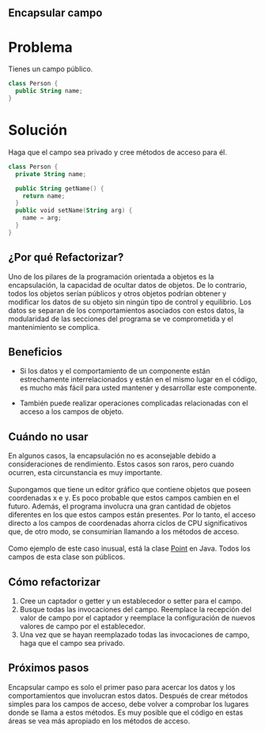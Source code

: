 ## Encapsular campo
# Problema
Tienes un campo público.
``` Kotlin
class Person {
  public String name;
}
```

# Solución
Haga que el campo sea privado y cree métodos de acceso para él.

``` Kotlin
class Person {
  private String name;

  public String getName() {
    return name;
  }
  public void setName(String arg) {
    name = arg;
  }
}
```

## ¿Por qué Refactorizar?
Uno de los pilares de la programación orientada a objetos es la encapsulación, la capacidad de ocultar datos de objetos. De lo contrario, todos los objetos serían públicos y otros objetos podrían obtener y modificar los datos de su objeto sin ningún tipo de control y equilibrio. Los datos se separan de los comportamientos asociados con estos datos, la modularidad de las secciones del programa se ve comprometida y el mantenimiento se complica.

## Beneficios
* Si los datos y el comportamiento de un componente están estrechamente interrelacionados y están en el mismo lugar en el código, es mucho más fácil para usted mantener y desarrollar este componente.

* También puede realizar operaciones complicadas relacionadas con el acceso a los campos de objeto.

## Cuándo no usar
En algunos casos, la encapsulación no es aconsejable debido a consideraciones de rendimiento. Estos casos son raros, pero cuando ocurren, esta circunstancia es muy importante.<br><br>Supongamos que tiene un editor gráfico que contiene objetos que poseen coordenadas x e y. Es poco probable que estos campos cambien en el futuro. Además, el programa involucra una gran cantidad de objetos diferentes en los que estos campos están presentes. Por lo tanto, el acceso directo a los campos de coordenadas ahorra ciclos de CPU significativos que, de otro modo, se consumirían llamando a los métodos de acceso.<br><br>Como ejemplo de este caso inusual, está la clase [Point](https://docs.oracle.com/javase/7/docs/api/java/awt/Point.html) en Java. Todos los campos de esta clase son públicos.

## Cómo refactorizar
1. Cree un captador o getter y un establecedor o setter para el campo.
2. Busque todas las invocaciones del campo. Reemplace la recepción del valor de campo por el captador y reemplace la configuración de nuevos valores de campo por el establecedor.
3. Una vez que se hayan reemplazado todas las invocaciones de campo, haga que el campo sea privado.

## Próximos pasos
Encapsular campo es solo el primer paso para acercar los datos y los comportamientos que involucran estos datos. Después de crear métodos simples para los campos de acceso, debe volver a comprobar los lugares donde se llama a estos métodos. Es muy posible que el código en estas áreas se vea más apropiado en los métodos de acceso.
